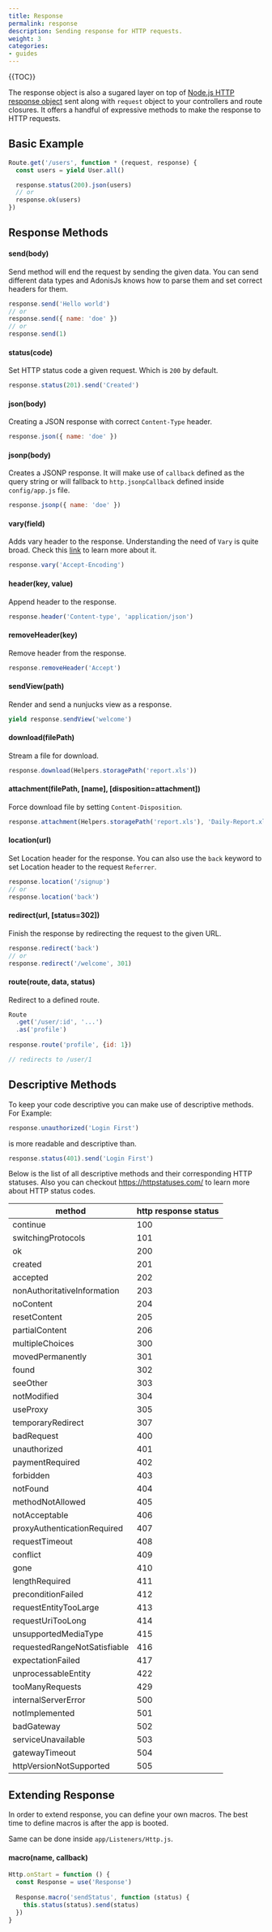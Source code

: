 ```yaml
---
title: Response
permalink: response
description: Sending response for HTTP requests.
weight: 3
categories:
- guides
---
```


{{TOC}}

The response object is also a sugared layer on top of [Node.js HTTP response object](https://nodejs.org/api/http.html#http_class_http_serverresponse) sent along with `request` object to your controllers and route closures. It offers a handful of expressive methods to make the response to HTTP requests.

## Basic Example

```javascript
Route.get('/users', function * (request, response) {
  const users = yield User.all()

  response.status(200).json(users)
  // or
  response.ok(users)
})
```


## Response Methods

#### send(body)

Send method will end the request by sending the given data. You can send different data types and AdonisJs knows how to parse them and set correct headers for them.

```javascript
response.send('Hello world')
// or
response.send({ name: 'doe' })
// or
response.send(1)
```


#### status(code)

Set HTTP status code a given request. Which is `200` by default.

```javascript
response.status(201).send('Created')
```

#### json(body)

Creating a JSON response with correct `Content-Type` header.

```javascript
response.json({ name: 'doe' })
```


#### jsonp(body)

Creates a JSONP response. It will make use of `callback` defined as the query string or will fallback to `http.jsonpCallback` defined inside `config/app.js` file.

```javascript
response.jsonp({ name: 'doe' })
```


#### vary(field)

Adds vary header to the response. Understanding the need of `Vary` is quite broad. Check this [link](https://www.fastly.com/blog/best-practices-for-using-the-vary-header) to learn more about it.

```javascript
response.vary('Accept-Encoding')
```


#### header(key, value)

Append header to the response.

```javascript
response.header('Content-type', 'application/json')
```


#### removeHeader(key)

Remove header from the response.

```javascript
response.removeHeader('Accept')
```


#### sendView(path)

Render and send a nunjucks view as a response.

```javascript
yield response.sendView('welcome')
```

#### download(filePath)

Stream a file for download.

```javascript
response.download(Helpers.storagePath('report.xls'))
```

#### attachment(filePath, [name], [disposition=attachment])

Force download file by setting `Content-Disposition`.

```javascript
response.attachment(Helpers.storagePath('report.xls'), 'Daily-Report.xls')
```

#### location(url)

Set Location header for the response. You can also use the `back` keyword to set Location header to the request `Referrer`.

```javascript
response.location('/signup')
// or
response.location('back')
```

#### redirect(url, [status=302])

Finish the response by redirecting the request to the given URL. 

```javascript
response.redirect('back')
// or
response.redirect('/welcome', 301)
```

#### route(route, data, status)

Redirect to a defined route.

```javascript
Route
  .get('/user/:id', '...')
  .as('profile')
  
response.route('profile', {id: 1})

// redirects to /user/1
```

## Descriptive Methods

To keep your code descriptive you can make use of descriptive methods. For Example:

```javascript
response.unauthorized('Login First')
```

is more readable and descriptive than.

```javascript
response.status(401).send('Login First')
```

Below is the list of all descriptive methods and their corresponding HTTP statuses. Also you can checkout https://httpstatuses.com/ to learn more about HTTP status codes.

| method                       | http response status |
| ---------------------------- | -------------------- |
| continue                     | 100                  |
| switchingProtocols           | 101                  |
| ok                           | 200                  |
| created                      | 201                  |
| accepted                     | 202                  |
| nonAuthoritativeInformation  | 203                  |
| noContent                    | 204                  |
| resetContent                 | 205                  |
| partialContent               | 206                  |
| multipleChoices              | 300                  |
| movedPermanently             | 301                  |
| found                        | 302                  |
| seeOther                     | 303                  |
| notModified                  | 304                  |
| useProxy                     | 305                  |
| temporaryRedirect            | 307                  |
| badRequest                   | 400                  |
| unauthorized                 | 401                  |
| paymentRequired              | 402                  |
| forbidden                    | 403                  |
| notFound                     | 404                  |
| methodNotAllowed             | 405                  |
| notAcceptable                | 406                  |
| proxyAuthenticationRequired  | 407                  |
| requestTimeout               | 408                  |
| conflict                     | 409                  |
| gone                         | 410                  |
| lengthRequired               | 411                  |
| preconditionFailed           | 412                  |
| requestEntityTooLarge        | 413                  |
| requestUriTooLong            | 414                  |
| unsupportedMediaType         | 415                  |
| requestedRangeNotSatisfiable | 416                  |
| expectationFailed            | 417                  |
| unprocessableEntity          | 422                  |
| tooManyRequests              | 429                  |
| internalServerError          | 500                  |
| notImplemented               | 501                  |
| badGateway                   | 502                  |
| serviceUnavailable           | 503                  |
| gatewayTimeout               | 504                  |
| httpVersionNotSupported      | 505                  |


## Extending Response

In order to extend response, you can define your own macros. The best time to define macros is after the app is booted.

Same can be done inside `app/Listeners/Http.js`.

#### macro(name, callback)

```javascript
Http.onStart = function () {
  const Response = use('Response')
  
  Response.macro('sendStatus', function (status) {
    this.status(status).send(status)
  })
}
```
